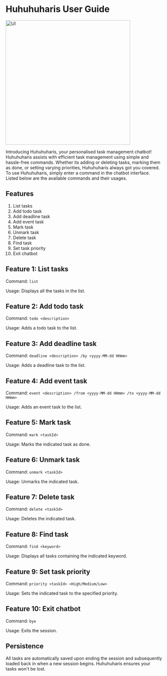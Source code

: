 # Huhuhuharis User Guide

<img width="400" alt="UI" src="https://github.com/user-attachments/assets/77e62ac0-26b5-45d1-a4c9-82efaff98ce1" />

Introducing Huhuhuharis, your personalised task management chatbot! Huhuhuharis assists with efficient task management using simple and hassle-free commands. Whether its adding or deleting tasks, marking them as done, or setting varying priorities, Huhuhuharis always got you covered. To use Huhuhuharis, simply enter a command in the chatbot interface. Listed below are the available commands and their usages.

## Features

1. List tasks
2. Add todo task
3. Add deadline task
4. Add event task
5. Mark task
6. Unmark task
7. Delete task
8. Find task
9. Set task priority
10. Exit chatbot

## Feature 1: List tasks

Command: ```list``` 

Usage: Displays all the tasks in the list.

## Feature 2: Add todo task

Command: ```todo <description>```

Usage: Adds a todo task to the list.

## Feature 3: Add deadline task

Command: ```deadline <description> /by <yyyy-MM-dd HHmm>```

Usage: Adds a deadline task to the list.

## Feature 4: Add event task

Command: ```event <description> /from <yyyy-MM-dd HHmm> /to <yyyy-MM-dd HHmm>```

Usage: Adds an event task to the list.

## Feature 5: Mark task

Command: ```mark <taskId>```

Usage: Marks the indicated task as done.

## Feature 6: Unmark task

Command: ```unmark <taskId>```

Usage: Unmarks the indicated task.

## Feature 7: Delete task

Command: ```delete <taskId>```

Usage: Deletes the indicated task.

## Feature 8: Find task

Command: ```find <keyword>```

Usage: Displays all tasks containing the indicated keyword.

## Feature 9: Set task priority

Command: ```priority <taskId> <High/Medium/Low>```

Usage: Sets the indicated task to the specified priority.

## Feature 10: Exit chatbot

Command: ```bye``` 

Usage: Exits the session.

## Persistence

All tasks are automatically saved upon ending the session and subsequently loaded back in when a new session begins. Huhuhuharis ensures your tasks won't be lost.
